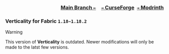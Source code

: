 ### <p align=right>[Main Branch `←`](https://github.com/KessokuTeaTime/Verticality)&emsp;[`→` CurseForge](https://www.curseforge.com/minecraft/mc-mods/verticality-hotbar)&ensp;[`→` Modrinth](https://modrinth.com/mod/verticality)</p>

### Verticality for Fabric `1.18~1.18.2`

> [!WARNING]
> This version of **Verticality** is outdated. Newer modifications will only be made to the latst few versions.
